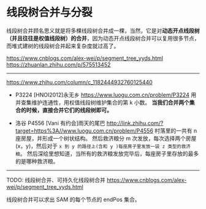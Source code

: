 # 线段树合并与分裂

线段树合并顾名思义就是将多棵线段树合并成一棵，当然，它是对**动态开点线段树（并且往往是权值线段树）的合并**，因为动态开点线段树合并可以复用很多节点，而堆式建树的线段树合并起来复杂度就过高了。

https://www.cnblogs.com/alex-wei/p/segment_tree_yyds.html
https://zhuanlan.zhihu.com/p/575513452

---

https://www.zhihu.com/column/c_1182444932760125440

- P3224 [HNOI2012]永无乡
  https://www.luogu.com.cn/problem/P3224
  用并查集维护连通性，用权值线段树维护集合的第 k 小数。
  **当我们合并两个集合的时候，直接合并它们的线段树即可。**

- 洛谷 P4556 [Vani 有约会]雨天的尾巴
  http://link.zhihu.com/?target=https%3A//www.luogu.com.cn/problem/P4556
  村落里的一共有 n 座房屋，并形成一个树状结构。
  然后救济粮分 m 次发放，每次选择两个房屋(x，y)，然后对于 `x 到 y 的路径上(含和 y )每座房子里发放一袋 z 类型的救济粮`。
  然后深绘里想知道，当所有的救济粮发放完毕后，每座房子里存放的最多的是哪种救济粮。

---

TODO: 线段树合并、可持久化线段树合并
https://www.cnblogs.com/alex-wei/p/segment_tree_yyds.html

线段树合并可以求出 SAM 的每个节点的
endPos 集合。
